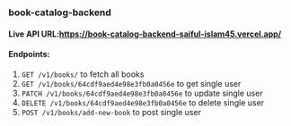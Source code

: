### book-catalog-backend
#### Live API URL:https://book-catalog-backend-saiful-islam45.vercel.app/

#### Endpoints:
1. `GET /v1/books/` to fetch all books
2. `GET /v1/books/64cdf9aed4e98e3fb0a0456e` to get single user
3. `PATCH /v1/books/64cdf9aed4e98e3fb0a0456e` to update single user
4. `DELETE /v1/books/64cdf9aed4e98e3fb0a0456e` to delete single user
5. `POST /v1/books/add-new-book` to post single user

